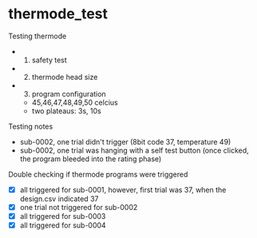 # thermode_test
Testing thermode
* 1) safety test
* 2) thermode head size
* 3) program configuration
    * 45,46,47,48,49,50 celcius
    * two plateaus: 3s, 10s

Testing notes
* sub-0002, one trial didn't trigger (8bit code 37, temperature 49)
* sub-0002, one trial was hanging with a self test button (once clicked, the program bleeded into the rating phase)

Double checking if thermode programs were triggered
* [x] all triggered for sub-0001, however, first trial was 37, when the design.csv indicated 37
* [x] one trial not triggered for sub-0002
* [x] all triggered for sub-0003
* [x] all triggered for sub-0004

